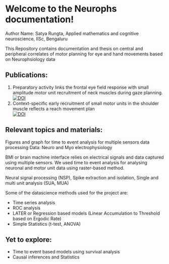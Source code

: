 # Welcome to the Neurophs documentation!
Author Name: Satya Rungta, Applied mathematics and cognitive neuroscience, IISc, Bengaluru

This Repository contains documentation and thesis on central and peripheral correlates of motor planning for eye and hand movements based on Neurophsiology data

## Publications:
1. Preparatory activity links the frontal eye field response with small amplitude motor unit recruitment of neck muscles during gaze planning.
   [![DOI](https://zenodo.org/badge/353296589.svg)](https://zenodo.org/badge/latestdoi/353296589)
2. Context-specific early recruitment of small motor units in the shoulder muscle reflects a reach movement plan                              
   [![DOI](https://zenodo.org/badge/453617328.svg)](https://zenodo.org/badge/latestdoi/453617328)

## Relevant topics and materials:

Figures and graph for time to event analysis for multiple sensors data processing
Data: Neuro and Myo electrophysiology  

BMI or brain machine interface relies on electrical signals and data captured using multiple sensors. We used time to event analysis for analysing neuronal and motor unit data using raster-based method.

Neural signal processing (NSP), Spike extraction and isolation, Single and multi unit analysis (SUA, MUA)

Some of the datascience methods used for the project are: 
- Time series analysis
- ROC analysis
- LATER or Regression based models (Linear Accumulation to Threshold based on Ergodic Rate)
- Simple Statistics (t-test, ANOVA)

## Yet to explore:
- Time to event based models using survival analysis
- Causal inferences and Statistics
